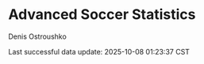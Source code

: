 # Advanced Soccer Statistics
Denis Ostroushko

<!-- gfm -->

Last successful data update: 2025-10-08 01:23:37 CST
